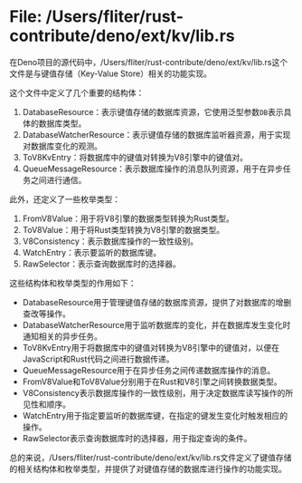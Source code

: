 # File: /Users/fliter/rust-contribute/deno/ext/kv/lib.rs

在Deno项目的源代码中，/Users/fliter/rust-contribute/deno/ext/kv/lib.rs这个文件是与键值存储（Key-Value Store）相关的功能实现。

这个文件中定义了几个重要的结构体：

1. DatabaseResource：表示键值存储的数据库资源，它使用泛型参数`DB`表示具体的数据库类型。
2. DatabaseWatcherResource：表示键值存储的数据库监听器资源，用于实现对数据库变化的观测。
3. ToV8KvEntry：将数据库中的键值对转换为V8引擎中的键值对。
4. QueueMessageResource：表示数据库操作的消息队列资源，用于在异步任务之间进行通信。

此外，还定义了一些枚举类型：

1. FromV8Value：用于将V8引擎的数据类型转换为Rust类型。
2. ToV8Value：用于将Rust类型转换为V8引擎的数据类型。
3. V8Consistency：表示数据库操作的一致性级别。
4. WatchEntry：表示要监听的数据库键。
5. RawSelector：表示查询数据库时的选择器。

这些结构体和枚举类型的作用如下：

- DatabaseResource用于管理键值存储的数据库资源，提供了对数据库的增删查改等操作。
- DatabaseWatcherResource用于监听数据库的变化，并在数据库发生变化时通知相关的异步任务。
- ToV8KvEntry用于将数据库中的键值对转换为V8引擎中的键值对，以便在JavaScript和Rust代码之间进行数据传递。
- QueueMessageResource用于在异步任务之间传递数据库操作的消息。
- FromV8Value和ToV8Value分别用于在Rust和V8引擎之间转换数据类型。
- V8Consistency表示数据库操作的一致性级别，用于决定数据库读写操作的所见性和顺序。
- WatchEntry用于指定要监听的数据库键，在指定的键发生变化时触发相应的操作。
- RawSelector表示查询数据库时的选择器，用于指定查询的条件。

总的来说，/Users/fliter/rust-contribute/deno/ext/kv/lib.rs文件定义了键值存储的相关结构体和枚举类型，并提供了对键值存储的数据库进行操作的功能实现。

